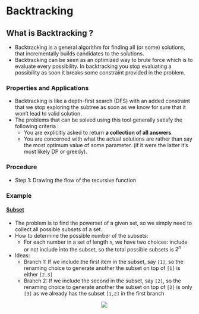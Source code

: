 # Backtracking

## What is Backtracking ?

- Backtracking is a general algorithm for finding all (or some) solutions, that incrementally builds candidates to the solutions.
- Backtracking can be seen as an optimized way to brute force which is to evaluate every possibility. In backtracking you stop evaluating a possibility as soon it breaks some constraint provided in the problem.

### Properties and Applications

- Backtracking is like a depth-first search (DFS) with an added constraint that we stop exploring the subtree as soon as we know for sure that it won’t lead to valid solution.
- The problems that can be solved using this tool generally satisfy the following criteria :
  - You are explicitly asked to return **a collection of all answers**.
  - You are concerned with what the actual solutions are rather than say the most optimum value of some parameter. (if it were the latter it’s most likely DP or greedy).

### Procedure

- Step 1: Drawing the flow of the recursive function

### Example

#### [Subset](https://leetcode.com/problems/subsets/description/)

- The problem is to find the powerset of a given set, so we simply need to collect all possible subsets of a set.
- How to determine the possible number of the subsets:
  - For each number in a set of length `n`, we have two choices: include or not include into the subset, so the total possible subsets is $2^n$
- Ideas:
  - Branch 1: If we include the first item in the subset, say `[1]`, so the renaming choice to generate another the subset on top of `[1]` is either `[2,3]`
  - Branch 2: If we include the second in the subset, say `[2]`, so the renaming choice to generate another the subset on top of `[2]` is only `[3]` as we already has the subset `[1,2]` in the first branch
  <p align="center"><img src="../assets/img/78_subset.jpg"></p>
